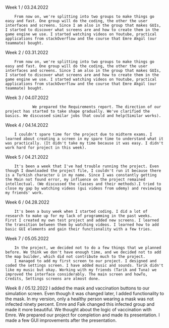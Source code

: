 Week 1 / 03.24.2022

        From now on, we're splitting into two groups to make things go easy and fast. One group will do the coding, the other the user interfaces and screens. Since I am also in the group that makes GUIs, I started to discover what screens are and how to create them in the game engine we use. I started watching videos on Youtube, practical applications from stackOverflow and the course that Emre Akgül (our teammate) bought.    

Week 2 / 03.31.2022
        
        From now on, we're splitting into two groups to make things go easy and fast. One group will do the coding, the other the user interfaces and screens. Since I am also in the group that makes GUIs, I started to discover what screens are and how to create them in the game engine we use. I started watching videos on Youtube, practical applications from stackOverflow and the course that Emre Akgül (our teammate) bought.    

Week 3 / 04.07.2022

                We prepared the Requirements report. The direction of our project has started to take shape gradually. We've clarified the basics. We discussed similar jobs that could and help(Similar works).

Week 4 / 04.14.2022

        I couldn't spare time for the project due to midterm exams. I learned about creating a screen in my spare time to understand what it was practically. (It didn't take my time because it was easy. I didn't work hard for project in this week).

Week 5 / 04.21.2022

        It's been a week that I've had trouble running the project. Even though I downloaded the project file, I couldn't run it because there is a Turkish character ü in my name. Since I was constantly getting the Main not found error, my influence on the project remained intellectual. (We discussed the classes and their methods).I tried to close my gap by watching videos (gui videos from udemy) and reviewing my friends' work.

Week 6 / 04.28.2022

        It's been a busy week when I started coding. I did a lot of research to make up for my lack of programming in the past weeks. First I created my own test project and added new screens. I learned the transition between them by watching videos. I learned how to add basic GUI elements and gain their functionality with a few tries.

Week 7 / 05.05.2022

        In the project, we decided not to do a few things that we planned before. We think we don't have enough time, and we decided not to add the map builder, which did not contribute much to the project.
        I managed to add my first screen to our project. I designed and coded the settings screen. I have added music and sounds. Tarik didn't like my music but okay. Working with my friends (Tarik and Tuna) we improved the interface considerably. The main screen and howTo, Credits, Settings screens are almost done.


Week 8 / 05.12.2022
               I added the mask and vaccination buttons to our simulation screen. Even though it was changed later, I added functionality to the mask. In my version, only a healthy person wearing a mask was not infected ninety percent. Emre and Faik changed this infected group and made it more beautiful. We thought about the logic of vaccination with Emre. We prepared our project for completion and made its presentation. I made a few GUI improvements after the presentation.